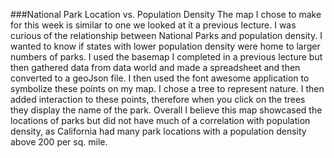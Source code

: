 ###National Park Location vs. Population Density
The map I chose to make for this week is similar to one we looked at it a previous lecture. I was curious of the relationship between National Parks and population density. I wanted to know if states with lower population density were home to larger numbers of parks. I used the basemap I completed in a previous lecture but then gathered data from data world and made a spreadsheet and then converted to a geoJson file. I then used the font awesome application to symbolize these points on my map. I chose a tree to represent nature. I then added interaction to these points, therefore when you click on the trees they display the name of the park. Overall I believe this map showcased the locations of parks but did not have much of a correlation with population density, as California had many park locations with a population density above 200 per sq. mile. 
